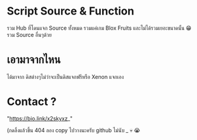 # Script Source & Function
รวม Hub ที่โดนแจก Source ทั้งหมด
รวมแค่เกม Blox Fruits และไม่ได้รวมเยอะขนาดนั้น 😁
รวม Source อื่นๆด้วย

# เอามาจากไหน
ได้มาจาก ดิสต่างๆไม่ว่าจะเป็นดิสแจกฟรีหรือ Xenon แจกเอง

# Contact ?
"https://bio.link/x2skyxz_"

(กดลิ้งแล้วขึ้น 404 ลอง copy ไปวางนะครับ github ไม่นับ _ 💀 😭

